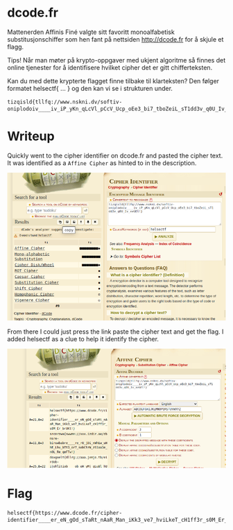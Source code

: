# dcode.fr

Mattenerden Affinis Finé valgte sitt favoritt monoalfabetisk substitusjonschiffer som hen fant på nettsiden http://dcode.fr for å skjule et flagg.

Tips! Når man møter på krypto-oppgaver med ukjent algoritme så finnes det online tjenester for å identifisere hvilket cipher det er gitt chifferteksten.

Kan du med dette krypterte flagget finne tilbake til klarteksten? Den følger formatet helsectf{ ... } og den kan vi se i strukturen under.

```
tizqisld{tllfq://www.nskni.dv/softiv-oniplodoiv____iv_iP_yKn_qLcVl_pCcV_Ucp_oEe3_bi7_tboZeiL_sT1dd3v_q0U_Iv_xvGEl!}
```

# Writeup

Quickly went to the cipher identifier on dcode.fr and pasted the cipher text. It was identified as a `Affine Cipher` as hinted to in the description.

![cipheridentifier](identifier.png)

From there I could just press the link paste the cipher text and get the flag. I added helsectf as a clue to help it identify the cipher.

![affine](affine.png)


# Flag

```
helsectf{https://www.dcode.fr/cipher-identifier____er_eN_gOd_sTaRt_nAaR_Man_iKk3_ve7_hviLkeT_cH1ff3r_s0M_Er_brUKt!}
```